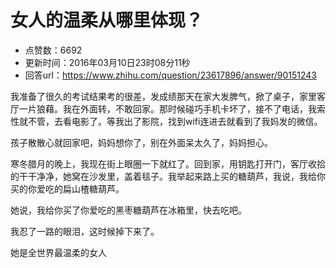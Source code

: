 # 女人的温柔从哪里体现？
- 点赞数：6692
- 更新时间：2016年03月10日23时08分11秒
- 回答url：https://www.zhihu.com/question/23617896/answer/90151243
<body>
 <p data-pid="Pdsr5ufi">我准备了很久的考试结果考的很差，发成绩那天在家大发脾气，掀了桌子，家里客厅一片狼藉。我在外面转，不敢回家。那时候碰巧手机卡坏了，接不了电话，我索性就不管，去看电影了。等我出了影院，找到wifi连进去就看到了我妈发的微信。</p>
 <p data-pid="VVjliO-Y">孩子散散心就回家吧，妈妈想你了，别在外面呆太久了，妈妈担心。</p>
 <p data-pid="8LWneb-1">寒冬腊月的晚上，我现在街上眼圈一下就红了。回到家，用钥匙打开门，客厅收拾的干干净净，她窝在沙发里，盖着毯子。我举起来路上买的糖葫芦，我说，我给你买的你爱吃的扁山楂糖葫芦。</p>
 <p data-pid="PeWRI4l9">她说，我给你买了你爱吃的黑枣糖葫芦在冰箱里，快去吃吧。</p>
 <p data-pid="8bUO6jvf">我忍了一路的眼泪，这时候掉下来了。</p>
 <p data-pid="KJhV2CWC">她是全世界最温柔的女人</p>
</body>